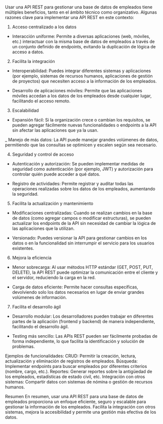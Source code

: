 Usar una API REST para gestionar una base de datos de empleados tiene múltiples beneficios, tanto en el ámbito técnico como organizativo. 
Algunas razones clave para implementar una API REST en este contexto:

1. Acceso centralizado a los datos
   
- Interacción uniforme: Permite a diversas aplicaciones (web, móviles, etc.) interactuar con la misma base de datos de empleados a través de un conjunto definido de endpoints, evitando la duplicación de lógica de acceso a datos.

2. Facilita la integración

- Interoperabilidad: Puedes integrar diferentes sistemas y aplicaciones (por ejemplo, sistemas de recursos humanos, aplicaciones de gestión de proyectos) que necesiten acceso a la información de los empleados.

- Desarrollo de aplicaciones móviles: Permite que las aplicaciones móviles accedan a los datos de los empleados desde cualquier lugar, facilitando el acceso remoto.

3. Escalabilidad

- Expansión fácil: Si la organización crece o cambian los requisitos, se pueden agregar fácilmente nuevas funcionalidades o endpoints a la API sin afectar las aplicaciones que ya la usan.

_ Manejo de más datos: La API puede manejar grandes volúmenes de datos, permitiendo que las consultas se optimicen y escalen según sea necesario.

4. Seguridad y control de acceso

- Autenticación y autorización: Se pueden implementar medidas de seguridad como autenticación (por ejemplo, JWT) y autorización para controlar quién puede acceder a qué datos.

- Registro de actividades: Permite registrar y auditar todas las operaciones realizadas sobre los datos de los empleados, aumentando la seguridad.

5. Facilita la actualización y mantenimiento
 
- Modificaciones centralizadas: Cuando se realizan cambios en la base de datos (como agregar campos o modificar estructuras), se pueden actualizar los endpoints de la API sin necesidad de cambiar la lógica de las aplicaciones que la utilizan.

- Versionado: Puedes versionar la API para gestionar cambios en los datos o en la funcionalidad sin interrumpir el servicio para los usuarios existentes.

6. Mejora la eficiencia

- Menor sobrecarga: Al usar métodos HTTP estándar (GET, POST, PUT, DELETE), la API REST puede optimizar la comunicación entre el cliente y el servidor, reduciendo la carga en la red.

- Carga de datos eficiente: Permite hacer consultas específicas, devolviendo solo los datos necesarios en lugar de enviar grandes volúmenes de información.

7. Facilita el desarrollo ágil

- Desarrollo modular: Los desarrolladores pueden trabajar en diferentes partes de la aplicación (frontend y backend) de manera independiente, facilitando el desarrollo ágil.

- Testing más sencillo: Las APIs REST pueden ser fácilmente probadas de forma independiente, lo que facilita la identificación y solución de problemas.

Ejemplos de funcionalidades:
CRUD: Permitir la creación, lectura, actualización y eliminación de registros de empleados.
Búsqueda: Implementar endpoints para buscar empleados por diferentes criterios (nombre, cargo, etc.).
Reportes: Generar reportes sobre la antigüedad de los empleados, estadísticas de estado civil, etc.
Integración con otros sistemas: Compartir datos con sistemas de nómina o gestión de recursos humanos.

Resumen
En resumen, usar una API REST para una base de datos de empleados proporciona un enfoque eficiente, seguro y escalable para gestionar la información de los empleados. Facilita la integración con otros sistemas, mejora la accesibilidad y permite una gestión más efectiva de los datos.
